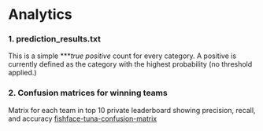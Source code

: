 # Analytics

### 1. prediction_results.txt

This is a simple ****true positive* count for every category.
A positive is currently defined as the category with the 
highest probability (no threshold applied.)


### 2. Confusion matrices for winning teams

Matrix for each team in top 10 private leaderboard showing
precision, recall, and accuracy
[fishface-tuna-confusion-matrix](https://docs.google.com/spreadsheets/d/1Elp-EW8-Wmk4vhWxOOVbS95FxplZLE56q7Ivu24wU24/edit#gid=0)
